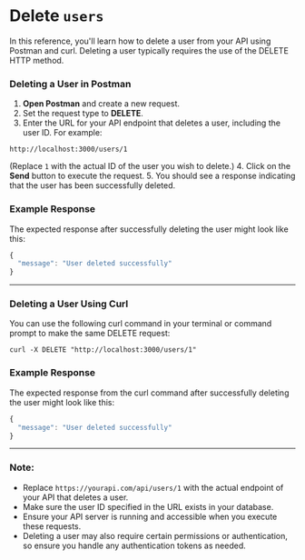 # Delete `users`

In this reference, you'll learn how to delete a user from your API using Postman and curl. Deleting a user typically requires the use of the DELETE HTTP method.

### Deleting a User in Postman

1. **Open Postman** and create a new request.
2. Set the request type to **DELETE**.
3. Enter the URL for your API endpoint that deletes a user, including the user ID. For example:

  ```shell
  http://localhost:3000/users/1
  ```

(Replace `1` with the actual ID of the user you wish to delete.)
4. Click on the **Send** button to execute the request.
5. You should see a response indicating that the user has been successfully deleted.

### Example Response

The expected response after successfully deleting the user might look like this:
```js
{
  "message": "User deleted successfully"
}
```

---

### Deleting a User Using Curl

You can use the following curl command in your terminal or command prompt to make the same DELETE request:
```shell
curl -X DELETE "http://localhost:3000/users/1"
```

### Example Response

The expected response from the curl command after successfully deleting the user might look like this:
```js
{
  "message": "User deleted successfully"
}
```
---

### Note:
- Replace `https://yourapi.com/api/users/1` with the actual endpoint of your API that deletes a user.
- Make sure the user ID specified in the URL exists in your database.
- Ensure your API server is running and accessible when you execute these requests.
- Deleting a user may also require certain permissions or authentication, so ensure you handle any authentication tokens as needed.
